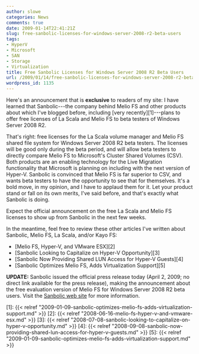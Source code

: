 ```yaml
---
author: slowe
categories: News
comments: true
date: 2009-01-14T22:41:21Z
slug: free-sanbolic-licenses-for-windows-server-2008-r2-beta-users
tags:
- HyperV
- Microsoft
- SAN
- Storage
- Virtualization
title: Free Sanbolic Licenses for Windows Server 2008 R2 Beta Users
url: /2009/01/14/free-sanbolic-licenses-for-windows-server-2008-r2-beta-users/
wordpress_id: 1135
---
```


Here's an announcement that is **exclusive** to readers of my site: I have learned that Sanbolic---the company behind Melio FS and other products about which I've blogged before, including [very recently][1]---plans to offer free licenses of La Scala and Melio FS to beta testers of Windows Server 2008 R2.

That's right: free licenses for the La Scala volume manager and Melio FS shared file system for Windows Server 2008 R2 beta testers. The licenses will be good only during the beta period, and will allow beta testers to directly compare Melio FS to Microsoft's Cluster Shared Volumes (CSV). Both products are an enabling technology for the Live Migration functionality that Microsoft is planning on including with the next version of Hyper-V. Sanbolic is convinced that Melio FS is far superior to CSV, and wants beta testers to have the opportunity to see that for themselves. It's a bold move, in my opinion, and I have to applaud them for it. Let your product stand or fall on its own merits, I've said before, and that's exactly what Sanbolic is doing.

Expect the official announcement on the free La Scala and Melio FS licenses to show up from Sanbolic in the next few weeks.

In the meantime, feel free to review these other articles I've written about Sanbolic, Melio FS, La Scala, and/or Kayo FS:

  * [Melio FS, Hyper-V, and VMware ESX][2]
  * [Sanbolic Looking to Capitalize on Hyper-V Opportunity][3]
  * [Sanbolic Now Providing Shared LUN Access for Hyper-V Guests][4]
  * [Sanbolic Optimizes Melio FS, Adds Virtualization Support][5]

**UPDATE:** Sanbolic issued the official press release today (April 2, 2009; no direct link available for the press release), making the announcement about the free evaluation version of Melio FS for Windows Server 2008 R2 beta users. Visit the [Sanbolic web site](http://www.sanbolic.com/) for more information.

[1]: {{< relref "2009-01-09-sanbolic-optimizes-melio-fs-adds-virtualization-support.md" >}}
[2]: {{< relref "2008-06-16-melio-fs-hyper-v-and-vmware-esx.md" >}}
[3]: {{< relref "2008-07-08-sanbolic-looking-to-capitalize-on-hyper-v-opportunity.md" >}}
[4]: {{< relref "2008-09-08-sanbolic-now-providing-shared-lun-access-for-hyper-v-guests.md" >}}
[5]: {{< relref "2009-01-09-sanbolic-optimizes-melio-fs-adds-virtualization-support.md" >}}
